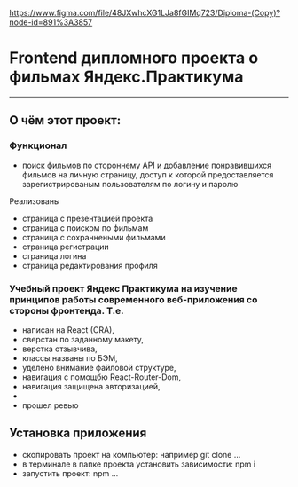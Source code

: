 https://www.figma.com/file/48JXwhcXG1LJa8fGIMq723/Diploma-(Copy)?node-id=891%3A3857

# Frontend дипломного проекта о фильмах Яндекс.Практикума
------
## О чём этот проект:
### Функционал
* поиск фильмов по стороннему API и добавление понравившихся фильмов на личную страницу, доступ к которой предоставляется зарегистрированым пользователям по логину и паролю

Реализованы
* страница с презентацией проекта
* страница с поиском по фильмам
* страница с сохраннеными фильмами
* страница регистрации
* страница логина
* страница редактирования профиля

### Учебный проект Яндекс Практикума на изучение принципов работы современного веб-приложения со стороны фронтенда. Т.е.
* написан на React (CRA),
* сверстан по заданному макету,
* верстка отзывчива,
* классы названы по БЭМ,
* уделено внимание файловой структуре,
* навигация с помощбю React-Router-Dom,
* навигация защищена авторизацией,
* 
* прошел ревью

## Установка приложения
* скопировать проект на компьютер: например git clone ...
* в терминале в папке проекта установить зависимости: npm i
* запустить проект: npm ...


####



